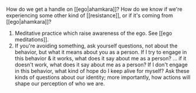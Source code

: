 How do we get a handle on [[ego|ahamkara]]? How do we know if we're experiencing some other kind of [[resistance]], or if it's coming from [[ego|ahamkara]]?
1) Meditative practice which raise awareness of the ego. See [[ego meditations]].
2) If you're avoiding something, ask yourself questions, not about the behavior, but what it means about you as a person. If I try to engage in this behavior & it works, what does it say about me as a person? ... if it doesn't work, what does it say about me as a person? If I don't engage in this behavior, what kind of hope do I keep alive for myself? Ask these kinds of questions about our identity; more importantly, how actions will shape our perception of who we are.